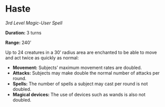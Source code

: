 # Haste

*3rd Level Magic-User Spell*

**Duration:** 3 turns

**Range:** 240’

Up to 24 creatures in a 30’ radius area are enchanted to be able to move and act twice as quickly as normal:

- **Movement:** Subjects’ maximum movement rates are doubled.
- **Attacks:** Subjects may make double the normal number of attacks per round.
- **Spells:** The number of spells a subject may cast per round is not doubled.
- **Magical devices:** The use of devices such as wands is also not doubled.